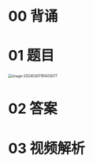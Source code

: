 # 00 背诵



# 01 题目

<img src="https://cvp.oss-cn-shanghai.aliyuncs.com/picgo/202403071914145.png" alt="image-20240307191413077" style="zoom:50%;" />



# 02 答案







# 03 视频解析



